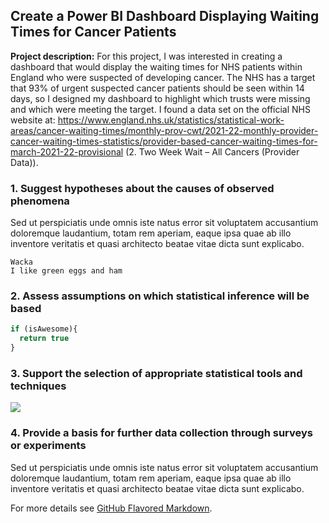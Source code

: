 ## Create a Power BI Dashboard Displaying Waiting Times for Cancer Patients

**Project description:** For this project, I was interested in creating a dashboard that would display the waiting times for NHS patients within England who were suspected of developing cancer. The NHS has a target that 93% of urgent suspected cancer patients should be seen within 14 days, so I designed my dashboard to highlight which trusts were missing and which were meeting the target. I found a data set on the official NHS website at: https://www.england.nhs.uk/statistics/statistical-work-areas/cancer-waiting-times/monthly-prov-cwt/2021-22-monthly-provider-cancer-waiting-times-statistics/provider-based-cancer-waiting-times-for-march-2021-22-provisional (2. Two Week Wait – All Cancers (Provider Data)).

### 1. Suggest hypotheses about the causes of observed phenomena

Sed ut perspiciatis unde omnis iste natus error sit voluptatem accusantium doloremque laudantium, totam rem aperiam, eaque ipsa quae ab illo inventore veritatis et quasi architecto beatae vitae dicta sunt explicabo. 

```Wacka
Wacka
I like green eggs and ham 
```

### 2. Assess assumptions on which statistical inference will be based

```javascript
if (isAwesome){
  return true
}
```

### 3. Support the selection of appropriate statistical tools and techniques

<img src="images/dummy_thumbnail.jpg?raw=true"/>

### 4. Provide a basis for further data collection through surveys or experiments

Sed ut perspiciatis unde omnis iste natus error sit voluptatem accusantium doloremque laudantium, totam rem aperiam, eaque ipsa quae ab illo inventore veritatis et quasi architecto beatae vitae dicta sunt explicabo. 

For more details see [GitHub Flavored Markdown](https://guides.github.com/features/mastering-markdown/).

